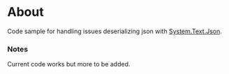 ﻿# About

Code sample for handling issues deserializing json with [System.Text.Json](https://docs.microsoft.com/en-us/dotnet/api/system.text.json?view=net-5.0).

### Notes

Current code works but more to be added.